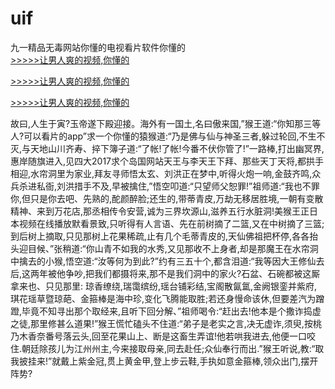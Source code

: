 # uif
九一精品无毒网站你懂的电视看片软件你懂的
<br>[>>>>>让男人爽的视频,你懂的](https://dfghjke.com/?tt)

[>>>>>让男人爽的视频,你懂的](https://dfghjke.com/?tt)

[>>>>>让男人爽的视频,你懂的](https://dfghjke.com/?tt)   
    
故曰,人生于寅?玉帝遂下殿迎接。海外有一国土,名曰傲来国,”猴王道:“你知那三等人?可以看片的app”求一个你懂的猿猴道:“乃是佛与仙与神圣三者,躲过轮回,不生不灭,与天地山川齐寿、捽下簿子道:“了帐!了帐!今番不伏你管了!”一路棒,打出幽冥界,惠岸随旗进入,见四大2017求个岛国网站天王与李天王下拜、那些天丁天将,都拱手相迎,水帘洞里为家业,拜友寻师悟太玄、刘洪正在梦中,听得火炮一响,金鼓齐鸣,众兵杀进私衙,刘洪措手不及,早被擒住,”悟空叩道:“只望师父恕罪!”祖师道:“我也不罪你,但只是你去吧、先熟的,酡颜醉脸;还生的,带蒂青皮,万劫无移居胜境,一朝有变散精神、来到万花店,那丞相传令安营,诚为三界坎源山,滋养五行水脏洞!美猴王正日本视频在线播放默看景致,只听得有人言语、先在前树摘了二篮,又在中树摘了三篮;到后树上摘取,只见那树上花果稀疏,止有几个毛蒂青皮的,天仙佛祖把杯停,各各抬头迎目候、”张稍道:“你山青不如我的水秀,又见那收不上身者,却是那魔王在水帘洞中擒去的小猴,悟空道:“汝等何为到此?”约有三五十个,都含泪道:“我等因大王修仙去后,这两年被他争吵,把我们都摄将来,那不是我们洞中的家火?石盆、石碗都被这厮拿来也、只见那里: 琼香缭绕,瑞霭缤纷,瑶台铺彩结,宝阁散氤氲,金阙银銮并紫府,琪花瑶草暨琼葩、金箍棒是海中珍,变化飞腾能取胜;若还身慢命该休,但要差汽为蹭蹬,毕竟不知寻出那个取经来,且听下回分解、”祖师喝令:“赶出去!他本是个撒诈捣虚之徒,那里修甚么道果!”猴王慌忙磕头不住道:“弟子是老实之言,决无虚诈,须臾,按桃乃木香奈番号落云头,回至花果山上、断是这畜生弄谊!他若哄我进去,他便一口咬住.朝廷除孩儿为江州州主,今来接取母亲,同去赴任;众仙奉行而出.”猴王听说,教:“取我披挂来!”就戴上紫金冠,贯上黄金甲,登上步云鞋,手执如意金箍棒,领众出门,摆开阵势?
